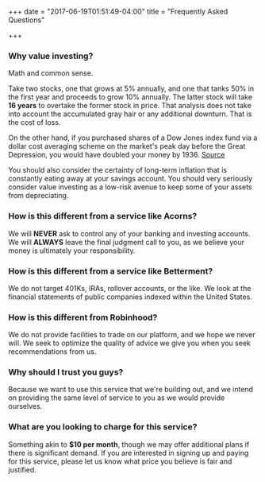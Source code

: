+++
date = "2017-06-19T01:51:49-04:00"
title = "Frequently Asked Questions"

+++
<br />

### Why value investing?

Math and common sense.

Take two stocks, one that grows at 5% annually, and one that tanks 50% in the first year and proceeds to grow 10% annually. The latter stock will take **16 years** to overtake the former stock in price. That analysis does not take into account the accumulated gray hair or any additional downturn. That is the cost of loss.

On the other hand, if you purchased shares of a Dow Jones index fund via a dollar cost averaging scheme on the market's peak day before the Great Depression, you would have doubled your money by 1936. [Source](http://clark.com/personal-finance-credit/investing-retirement/dollar-cost-averaging-through-the-great-depression/)

You should also consider the certainty of long-term inflation that is constantly eating away at your savings account. You should very seriously consider value investing as a low-risk avenue to keep some of your assets from depreciating.

### How is this different from a service like Acorns?

We will **NEVER** ask to control any of your banking and investing accounts. We will **ALWAYS** leave the final judgment call to you, as we believe your money is ultimately your responsibility.

### How is this different from a service like Betterment?

We do not target 401Ks, IRAs, rollover accounts, or the like. We look at the financial statements of public companies indexed within the United States.

### How is this different from Robinhood?

We do not provide facilities to trade on our platform, and we hope we never will. We seek to optimize the quality of advice we give you when you seek recommendations from us.

### Why should I trust you guys?

Because we want to use this service that we're building out, and we intend on providing the same level of service to you as we would provide ourselves.

### What are you looking to charge for this service?

Something akin to **$10 per month**, though we may offer additional plans if there is significant demand. If you are interested in signing up and paying for this service, please let us know what price you believe is fair and justified.
